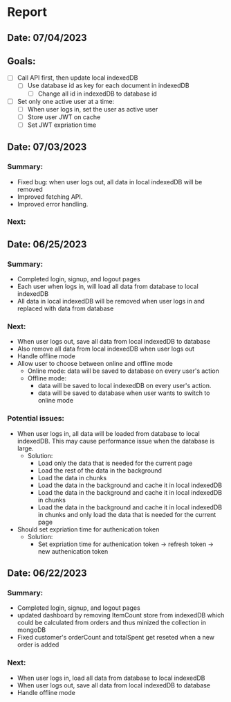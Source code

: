 # Report

## Date: 07/04/2023

## Goals:
- [ ] Call API first, then update local indexedDB
  - [ ] Use database id as key for each document in indexedDB
    - [ ] Change all id in indexedDB to database id
- [ ] Set only one active user at a time:
  - [ ] When user logs in, set the user as active user
  - [ ] Store user JWT on cache
  - [ ] Set JWT expriation time

## Date: 07/03/2023

### Summary:
- Fixed bug: when user logs out, all data in local indexedDB will be removed
- Improved fetching API.
- Improved error handling.

### Next:


## Date: 06/25/2023

### Summary:
- Completed login, signup, and logout pages
- Each user when logs in, will load all data from database to local indexedDB
- All data in local indexedDB will be removed when user logs in and replaced with data from database

### Next:
- When user logs out, save all data from local indexedDB to database
- Also remove all data from local indexedDB when user logs out
- Handle offline mode
- Allow user to choose between online and offline mode
  - Online mode: data will be saved to database on every user's action
  - Offline mode: 
    - data will be saved to local indexedDB on every user's action.
    - data will be saved to database when user wants to switch to online mode

### Potential issues:
- When user logs in, all data will be loaded from database to local indexedDB. This may cause performance issue when the database is large. 
  - Solution: 
    - Load only the data that is needed for the current page
    - Load the rest of the data in the background
    - Load the data in chunks
    - Load the data in the background and cache it in local indexedDB
    - Load the data in the background and cache it in local indexedDB in chunks
    - Load the data in the background and cache it in local indexedDB in chunks and only load the data that is needed for the current page
- Should set expriation time for authenication token
  - Solution: 
    - Set expriation time for authenication token -> refresh token -> new authenication token


## Date: 06/22/2023

### Summary:
- Completed login, signup, and logout pages
- updated dashboard by removing ItemCount store from indexedDB which could be calculated from orders and thus minized the collection in mongoDB
- Fixed customer's orderCount and totalSpent get reseted when a new order is added

### Next:
- When user logs in, load all data from database to local indexedDB
- When user logs out, save all data from local indexedDB to database
- Handle offline mode
